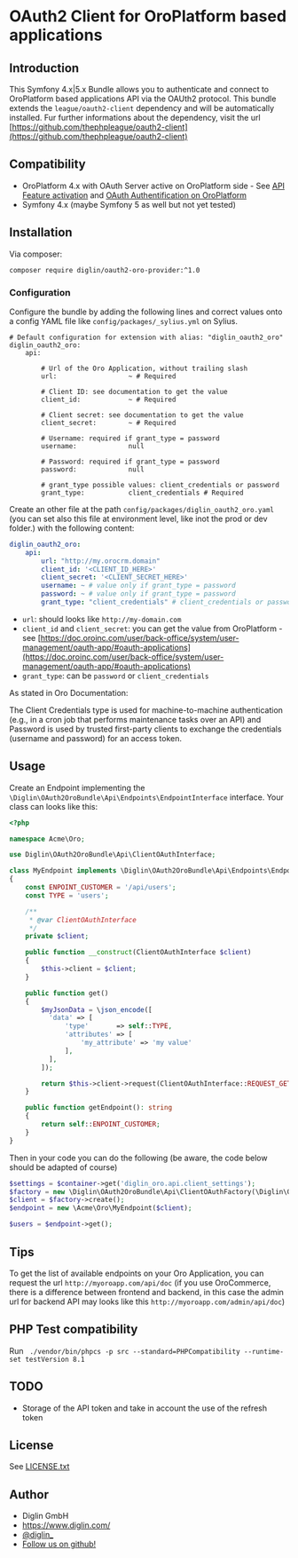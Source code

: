 # OAuth2 Client for OroPlatform based applications

## Introduction

This Symfony 4.x|5.x Bundle allows you to authenticate and connect to OroPlatform based applications API via the OAUth2 protocol.
This bundle extends the `league/oauth2-client` dependency and will be automatically installed. Fur further informations about the dependency, visit the url [https://github.com/thephpleague/oauth2-client](https://github.com/thephpleague/oauth2-client) 

## Compatibility

- OroPlatform 4.x with OAuth Server active on OroPlatform side - See [API Feature activation](https://doc.oroinc.com/api/enabling-api-feature/) and [OAuth Authentification on OroPlatform](https://doc.oroinc.com/api/authentication/oauth/)
- Symfony 4.x (maybe Symfony 5 as well but not yet tested) 

## Installation

Via composer:

`composer require diglin/oauth2-oro-provider:^1.0`

### Configuration

Configure the bundle by adding the following lines and correct values onto a config YAML file like `config/packages/_sylius.yml` on Sylius.

```
# Default configuration for extension with alias: "diglin_oauth2_oro"
diglin_oauth2_oro:
    api:

        # Url of the Oro Application, without trailing slash
        url:                  ~ # Required

        # Client ID: see documentation to get the value
        client_id:            ~ # Required

        # Client secret: see documentation to get the value
        client_secret:        ~ # Required

        # Username: required if grant_type = password
        username:             null

        # Password: required if grant_type = password
        password:             null

        # grant_type possible values: client_credentials or password
        grant_type:           client_credentials # Required
```

Create an other file at the path `config/packages/diglin_oauth2_oro.yaml` (you can set also this file at environment level, like inot the prod or dev folder.) with the following content:

```yaml
diglin_oauth2_oro:
    api:
        url: "http://my.orocrm.domain"
        client_id: '<CLIENT_ID_HERE>'
        client_secret: '<CLIENT_SECRET_HERE>'
        username: ~ # value only if grant_type = password
        password: ~ # value only if grant_type = password
        grant_type: "client_credentials" # client_credentials or password 
```

- `url`: should looks like `http://my-domain.com`
- `client_id` and `client_secret`: you can get the value from OroPlatform - see [https://doc.oroinc.com/user/back-office/system/user-management/oauth-app/#oauth-applications](https://doc.oroinc.com/user/back-office/system/user-management/oauth-app/#oauth-applications)
- `grant_type`: can be `password` or `client_credentials`

As stated in Oro Documentation:

The Client Credentials type is used for machine-to-machine authentication (e.g., in a cron job that performs maintenance tasks over an API) and Password is used by trusted first-party clients to exchange the credentials (username and password) for an access token.

## Usage

Create an Endpoint implementing the `\Diglin\OAuth2OroBundle\Api\Endpoints\EndpointInterface` interface. Your class can looks like this:

```php
<?php

namespace Acme\Oro;

use Diglin\OAuth2OroBundle\Api\ClientOAuthInterface;

class MyEndpoint implements \Diglin\OAuth2OroBundle\Api\Endpoints\EndpointInterface
{
    const ENPOINT_CUSTOMER = '/api/users';
    const TYPE = 'users';

    /**
     * @var ClientOAuthInterface
     */
    private $client;

    public function __construct(ClientOAuthInterface $client)
    {
        $this->client = $client;
    }

    public function get()
    {
        $myJsonData = \json_encode([
          'data' => [
              'type'       => self::TYPE,
              'attributes' => [
                  'my_attribute' => 'my value'
              ],
          ],
        ]);

        return $this->client->request(ClientOAuthInterface::REQUEST_GET, $this->getEndpoint(), ['body' => $myJsonData]);
    }

    public function getEndpoint(): string
    {
        return self::ENPOINT_CUSTOMER;
    }
}

```

Then in your code you can do the following (be aware, the code below should be adapted of course)

```php
$settings = $container->get('diglin_oro.api.client_settings');
$factory = new \Diglin\OAuth2OroBundle\Api\ClientOAuthFactory(\Diglin\OAuth2OroBundle\Api\ClientOAuth::class, $settings);
$client = $factory->create();
$endpoint = new \Acme\Oro\MyEndpoint($client);

$users = $endpoint->get();
```

## Tips

To get the list of available endpoints on your Oro Application, you can request the url `http://myoroapp.com/api/doc` (if you use OroCommerce, there is a difference between frontend and backend, in this case the admin url for backend API may looks like this `http://myoroapp.com/admin/api/doc`)

## PHP Test compatibility

Run ` ./vendor/bin/phpcs -p src --standard=PHPCompatibility --runtime-set testVersion 8.1`

## TODO

- Storage of the API token and take in account the use of the refresh token

## License

See [LICENSE.txt](./LICENSE.txt)

## Author

* Diglin GmbH
* https://www.diglin.com/
* [@diglin_](https://twitter.com/diglin_)
* [Follow us on github!](https://github.com/diglin)
